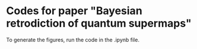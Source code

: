 # Codes for paper "Bayesian retrodiction of quantum supermaps"

To generate the figures, run the code in the .ipynb file.
